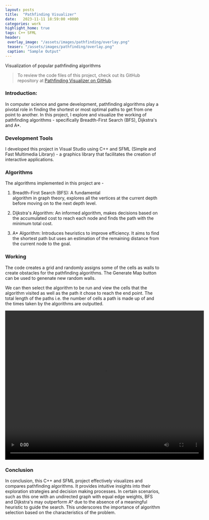 ```yaml
---
layout: posts
title:  "Pathfinding Visualizer"
date:   2023-11-11 18:59:00 +0000
categories: work
highlight_home: true
tags: C++ SFML
header:
 overlay_image: "/assets/images/pathfinding/overlay.png"
 teaser: "/assets/images/pathfinding/overlay.png"
 caption: "Sample Output"
---
```

Visualization of popular pathfinding algorithms

> To review the code files of this project, check out its GitHub repository at [Pathfinding Visualizer on GitHub](https://github.com/nidhi-u/PathfindingVisualizer).

### Introduction:
In computer science and game development, pathfinding algorithms play a pivotal role in finding the shortest or most optimal paths to get from one point to another. In this project, I explore and visualize the working of pathfinding algorithms - specifically Breadth-First Search (BFS), Dijkstra's and A*.

### Development Tools
I developed this project in Visual Studio using C++ and SFML (Simple and Fast Multimedia Library) - a graphics library that facilitates the creation of interactive applications. 

### Algorithms
The algorithms implemented in this project are -

1. Breadth-First Search (BFS): A fundamental        
   algorithm in graph theory, explores all the vertices at the current depth before moving on to the next depth level.

2. Dijkstra's Algorithm: An informed algorithm, 
   makes decisions based on the accumulated cost to reach each node and finds the path with the minimum total cost.

3. A* Algorithm: Introduces heuristics to improve 
   efficiency. It aims to find the shortest path but uses an estimation of the remaining distance from the current node to the goal.

### Working
The code creates a grid and randomly assigns some of the cells as walls to create obstacles for the pathfinding algorithms. The Generate Map button can be used to genenate new random walls. 

We can then select the algorithm to be run and view the cells that the algorithm visited as well as the path it chose to reach the end point. The total length of the paths i.e. the number of cells a path is made up of and the times taken by the algorithms are outputted.

<video width="640" height="480" controls loop>
  <source src="/assets/images/pathfinding/sample_video.mp4" type="video/mp4">
  Your browser does not support the video tag.
</video>

### Conclusion
In conclusion, this C++ and SFML project effectively visualizes and compares pathfinding algorithms. It provides intuitive insights into their exploration strategies and decision making processes. In certain scenarios, such as this one with an undirected graph with equal edge weights, BFS and Dijkstra's may outperform A* due to the absence of a meaningful heuristic to guide the search. This underscores the importance of algorithm selection based on the characteristics of the problem.

<br>
<br>
<br>
<br>
<br>
<br>